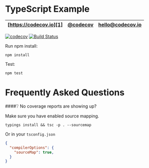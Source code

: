 # TypeScript Example
| [https://codecov.io][1] | [@codecov][2] | [hello@codecov.io][3] |
| ----------------------- | ------------- | --------------------- |

[1]: https://codecov.io/
[2]: https://twitter.com/codecov
[3]: mailto:hello@codecov.io
[4]: https://github.com/codecov/codecov-bash

[![codecov](https://codecov.io/gh/codecov/example-typescript/branch/master/graph/badge.svg)](https://codecov.io/gh/codecov/example-typescript)
[![Build Status](https://travis-ci.org/codecov/example-typescript.svg?branch=master)](https://travis-ci.org/codecov/example-typescript)

Run npm install:
```shell
npm install
```

Test:
```shell
npm test
```

# Frequently Asked Questions

####❔ No coverage reports are showing up?

Make sure you have enabled source mapping.

`typings install && tsc -p . --sourcemap`

Or in your `tsconfig.json`

```json
{
  "compilerOptions": {
    "sourceMap": true,
  }
}
```
